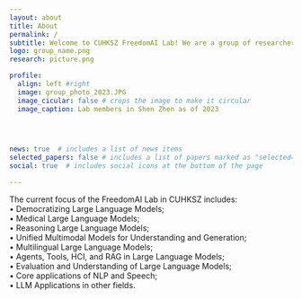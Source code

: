 ```yaml
---
layout: about
title: About
permalink: /
subtitle: Welcome to CUHKSZ FreedomAI Lab! We are a group of researchers working on natural language processing in the <a href="https://sds.cuhk.edu.cn/">School of Data Science</a> at the <a href="https://cuhk.edu.cn/zh-hans">The Chinese University of HongKong, Shenzhen  </a> and <a href="https://www.sribd.cn/"> SRIBD </a>.
logo: group_name.png
research: picture.png

profile:
  align: left #right
  image: group_photo_2023.JPG
  image_cicular: false # crops the image to make it circular
  image_caption: Lab members in Shen Zhen as of 2023
  



news: true  # includes a list of news items
selected_papers: false # includes a list of papers marked as "selected={true}"
social: true  # includes social icons at the bottom of the page

---
```

The current focus of the FreedomAI Lab in CUHKSZ includes:<br>
&#8226; Democratizing Large Language Models;<br>
&#8226; Medical Large Language Models;<br>
&#8226; Reasoning Large Language Models;<br>
&#8226; Unified Multimodal Models for Understanding and Generation;<br>
&#8226; Multilingual Large Language Models;<br>
&#8226; Agents, Tools, HCI, and RAG in Large Language Models;<br>
&#8226; Evaluation and Understanding of Large Language Models;<br>
&#8226; Core applications of NLP and Speech;<br>
&#8226; LLM Applications in other fields.<br>


<!-- Write your biography here. Tell the world about yourself. Link to your favorite [subreddit](http://reddit.com). You can put a picture in, too. The code is already in, just name your picture `prof_pic.jpg` and put it in the `img/` folder.

Put your address / P.O. box / other info right below your picture. You can also disable any these elements by editing `profile` property of the YAML header of your `_pages/about.md`. Edit `_bibliography/papers.bib` and Jekyll will render your [publications page](/al-folio/publications/) automatically.

Link to your social media connections, too. This theme is set up to use [Font Awesome icons](http://fortawesome.github.io/Font-Awesome/) and [Academicons](https://jpswalsh.github.io/academicons/), like the ones below. Add your Facebook, Twitter, LinkedIn, Google Scholar, or just disable all of them. -->
